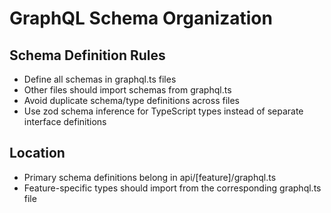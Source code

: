 # GraphQL Schema Organization

## Schema Definition Rules
- Define all schemas in graphql.ts files
- Other files should import schemas from graphql.ts
- Avoid duplicate schema/type definitions across files
- Use zod schema inference for TypeScript types instead of separate interface definitions

## Location
- Primary schema definitions belong in api/[feature]/graphql.ts
- Feature-specific types should import from the corresponding graphql.ts file

